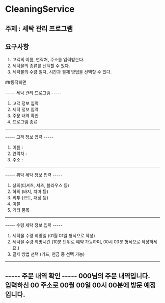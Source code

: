 # CleaningService

## 주제 : 세탁 관리 프로그램

## 요구사항
1. 고객의 이름, 연락처, 주소를 입력받는다.
2. 세탁물의 종류를 선택할 수 있다.
3. 세탁물의 수령 일자, 시간과 결제 방법을 선택할 수 있다.

##동작화면

----- 세탁 관리 프로그램 -----
1. 고객 정보 입력
2. 세탁 정보 입력
3. 주문 내역 확인
4. 프로그램 종료
--------------------  

----- 고객 정보 입력 -----
1. 이름 :
2. 연락처 : 
3. 주소 :
--------------------  

----- 위탁 세탁 정보 입력 -----
1. 상의(티셔츠, 셔츠, 블라우스 등)
2. 하의 (바지, 치마 등)
3. 외투 (코트, 패딩 등)
4. 이불 
5. 기타 품목
--------------------  

----- 수령 세탁 정보 입력 -----
1. 세탁물 수령 희망일 
  (01월 01일 형식으로 작성)
2. 세탁물 수령 희망시간 
  (10분 단위로 예약 가능하며, 00시 00분 형식으로 작성하세요.)
3. 결제 방법 선택 (카드, 현금 중 선택 가능)
--------------------  

----- 주문 내역 확인 -----
000님의 주문 내역입니다.  
입력하신 00 주소로 00월 00일 00시 00분에 방문 예정입니다.  
--------------------  

